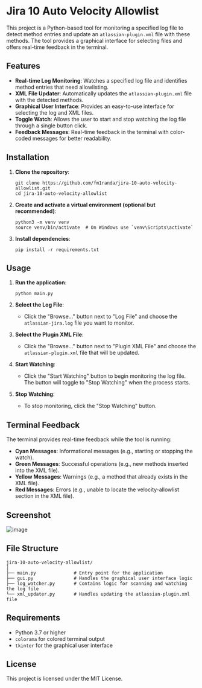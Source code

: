 # Jira 10 Auto Velocity Allowlist

This project is a Python-based tool for monitoring a specified log file to detect method entries and update an `atlassian-plugin.xml` file with these methods. The tool provides a graphical interface for selecting files and offers real-time feedback in the terminal.

## Features

- **Real-time Log Monitoring**: Watches a specified log file and identifies method entries that need allowlisting.
- **XML File Updater**: Automatically updates the `atlassian-plugin.xml` file with the detected methods.
- **Graphical User Interface**: Provides an easy-to-use interface for selecting the log and XML files.
- **Toggle Watch**: Allows the user to start and stop watching the log file through a single button click.
- **Feedback Messages**: Real-time feedback in the terminal with color-coded messages for better readability.

## Installation

1. **Clone the repository**:
   ```
   git clone https://github.com/fm1randa/jira-10-auto-velocity-allowlist.git
   cd jira-10-auto-velocity-allowlist
   ```

2. **Create and activate a virtual environment (optional but recommended)**:
   ```
   python3 -m venv venv
   source venv/bin/activate  # On Windows use `venv\Scripts\activate`
   ```

3. **Install dependencies**:
   ```
   pip install -r requirements.txt
   ```

## Usage

1. **Run the application**:
   ```
   python main.py
   ```

2. **Select the Log File**:
   - Click the "Browse..." button next to "Log File" and choose the `atlassian-jira.log` file you want to monitor.

3. **Select the Plugin XML File**:
   - Click the "Browse..." button next to "Plugin XML File" and choose the `atlassian-plugin.xml` file that will be updated.

4. **Start Watching**:
   - Click the "Start Watching" button to begin monitoring the log file. The button will toggle to "Stop Watching" when the process starts.

5. **Stop Watching**:
   - To stop monitoring, click the "Stop Watching" button.

## Terminal Feedback

The terminal provides real-time feedback while the tool is running:

- **Cyan Messages**: Informational messages (e.g., starting or stopping the watch).
- **Green Messages**: Successful operations (e.g., new methods inserted into the XML file).
- **Yellow Messages**: Warnings (e.g., a method that already exists in the XML file).
- **Red Messages**: Errors (e.g., unable to locate the velocity-allowlist section in the XML file).

## Screenshot

![image](https://github.com/user-attachments/assets/3bc3f358-05ef-43ab-a475-5581e239f6ff)


## File Structure

```
jira-10-auto-velocity-allowlist/
│
├── main.py              # Entry point for the application
├── gui.py               # Handles the graphical user interface logic
├── log_watcher.py       # Contains logic for scanning and watching the log file
└── xml_updater.py       # Handles updating the atlassian-plugin.xml file
```

## Requirements

- Python 3.7 or higher
- `colorama` for colored terminal output
- `tkinter` for the graphical user interface

## License

This project is licensed under the MIT License.
